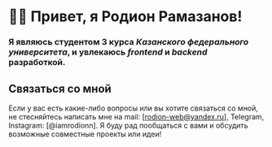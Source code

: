 # 👋🏻 Привет, я **Родион Рамазанов**!
### Я являюсь студентом 3 курса *Казанского федерального университета*, и увлекаюсь *frontend* и *backend* разработкой. 
## Связаться со мной
Если у вас есть какие-либо вопросы или вы хотите связаться со мной, не стесняйтесь написать мне на mail: [rodion-web@yandex.ru], Telegram, Instagram: [@iamrodionn]. Я буду рад пообщаться с вами и обсудить возможные совместные проекты или идеи!

